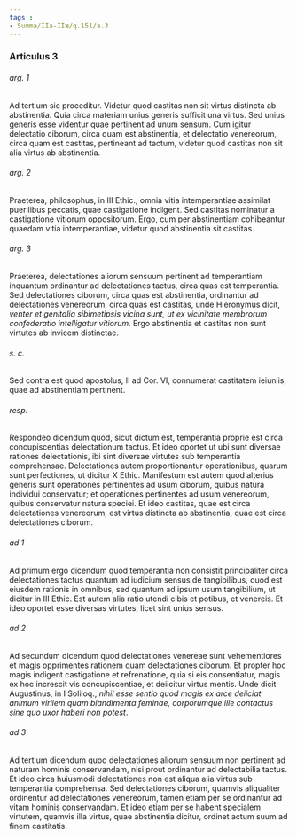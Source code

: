 ```yaml
---
tags : 
- Summa/IIa-IIæ/q.151/a.3
---
```


### Articulus 3

###### arg. 1
Ad tertium sic proceditur. Videtur quod castitas non sit virtus distincta ab abstinentia. Quia circa materiam unius generis sufficit una virtus. Sed unius generis esse videntur quae pertinent ad unum sensum. Cum igitur delectatio ciborum, circa quam est abstinentia, et delectatio venereorum, circa quam est castitas, pertineant ad tactum, videtur quod castitas non sit alia virtus ab abstinentia.

###### arg. 2
Praeterea, philosophus, in III Ethic., omnia vitia intemperantiae assimilat puerilibus peccatis, quae castigatione indigent. Sed castitas nominatur a castigatione vitiorum oppositorum. Ergo, cum per abstinentiam cohibeantur quaedam vitia intemperantiae, videtur quod abstinentia sit castitas.

###### arg. 3
Praeterea, delectationes aliorum sensuum pertinent ad temperantiam inquantum ordinantur ad delectationes tactus, circa quas est temperantia. Sed delectationes ciborum, circa quas est abstinentia, ordinantur ad delectationes venereorum, circa quas est castitas, unde Hieronymus dicit, *venter et genitalia sibimetipsis vicina sunt, ut ex vicinitate membrorum confederatio intelligatur vitiorum*. Ergo abstinentia et castitas non sunt virtutes ab invicem distinctae.

###### s. c.
Sed contra est quod apostolus, II ad Cor. VI, connumerat castitatem ieiuniis, quae ad abstinentiam pertinent.

###### resp.
Respondeo dicendum quod, sicut dictum est, temperantia proprie est circa concupiscentias delectationum tactus. Et ideo oportet ut ubi sunt diversae rationes delectationis, ibi sint diversae virtutes sub temperantia comprehensae. Delectationes autem proportionantur operationibus, quarum sunt perfectiones, ut dicitur X Ethic. Manifestum est autem quod alterius generis sunt operationes pertinentes ad usum ciborum, quibus natura individui conservatur; et operationes pertinentes ad usum venereorum, quibus conservatur natura speciei. Et ideo castitas, quae est circa delectationes venereorum, est virtus distincta ab abstinentia, quae est circa delectationes ciborum.

###### ad 1
Ad primum ergo dicendum quod temperantia non consistit principaliter circa delectationes tactus quantum ad iudicium sensus de tangibilibus, quod est eiusdem rationis in omnibus, sed quantum ad ipsum usum tangibilium, ut dicitur in III Ethic. Est autem alia ratio utendi cibis et potibus, et venereis. Et ideo oportet esse diversas virtutes, licet sint unius sensus.

###### ad 2
Ad secundum dicendum quod delectationes venereae sunt vehementiores et magis opprimentes rationem quam delectationes ciborum. Et propter hoc magis indigent castigatione et refrenatione, quia si eis consentiatur, magis ex hoc increscit vis concupiscentiae, et deiicitur virtus mentis. Unde dicit Augustinus, in I Soliloq., *nihil esse sentio quod magis ex arce deiiciat animum virilem quam blandimenta feminae, corporumque ille contactus sine quo uxor haberi non potest*.

###### ad 3
Ad tertium dicendum quod delectationes aliorum sensuum non pertinent ad naturam hominis conservandam, nisi prout ordinantur ad delectabilia tactus. Et ideo circa huiusmodi delectationes non est aliqua alia virtus sub temperantia comprehensa. Sed delectationes ciborum, quamvis aliqualiter ordinentur ad delectationes venereorum, tamen etiam per se ordinantur ad vitam hominis conservandam. Et ideo etiam per se habent specialem virtutem, quamvis illa virtus, quae abstinentia dicitur, ordinet actum suum ad finem castitatis.

